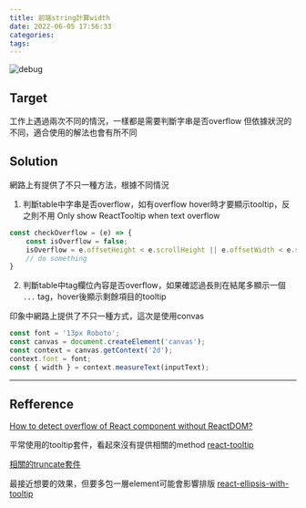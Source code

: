 ```yaml
---
title: 前端string計算width
date: 2022-06-05 17:56:33
categories:
tags:
---
```


![debug](debug.jpg)

## Target

工作上遇過兩次不同的情況，一樣都是需要判斷字串是否overflow
但依據狀況的不同，適合使用的解法也會有所不同

<!--more-->

## Solution

網路上有提供了不只一種方法，根據不同情況

1. 判斷table中字串是否overflow，如有overflow hover時才要顯示tooltip，反之則不用
Only show ReactTooltip when text overflow

```javascript
const checkOverflow = (e) => {
	const isOverflow = false;
	isOverflow = e.offsetHeight < e.scrollHeight || e.offsetWidth < e.scrollWidth;
	// do something
}
```

2. 判斷table中tag欄位內容是否overflow，如果確認過長則在結尾多顯示一個 `...` tag，hover後顯示剩餘項目的tooltip

印象中網路上提供了不只一種方式，這次是使用convas

```javascript
const font = '13px Roboto';
const canvas = document.createElement('canvas');
const context = canvas.getContext('2d');
context.font = font;
const { width } = context.measureText(inputText);
```

---

## Refference

[How to detect overflow of React component without ReactDOM?](https://stackoverflow.com/questions/42012130/how-to-detect-overflow-of-react-component-without-reactdom)

平常使用的tooltip套件，看起來沒有提供相關的method
[react-tooltip](https://github.com/wwayne/react-tooltip)

[相關的truncate套件](https://www.npmtrends.com/react-ellipsis-text-vs-react-ellipsis-with-tooltip-vs-react-lines-ellipsis-vs-react-text-truncate-vs-react-truncate-vs-react-truncate-string)


最接近想要的效果，但要多包一層element可能會影響排版
[react-ellipsis-with-tooltip](https://github.com/amirfefer/react-ellipsis-with-tooltip)
